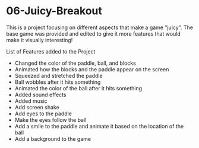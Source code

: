 # 06-Juicy-Breakout

This is a project focusing on different aspects that make a game "juicy". The base game was provided and edited to give it more features that would make it visually interesting!

List of Features added to the Project
 - Changed the color of the paddle, ball, and blocks
 - Animated how the blocks and the paddle appear on the screen
 - Squeezed and stretched the paddle
 - Ball wobbles after it hits something
 - Animated the color of the ball after it hits something
 - Added sound effects
 - Added music
 - Add screen shake
 - Add eyes to the paddle
 - Make the eyes follow the ball
 - Add a smile to the paddle and animate it based on the location of the ball
 - Add a background to the game

